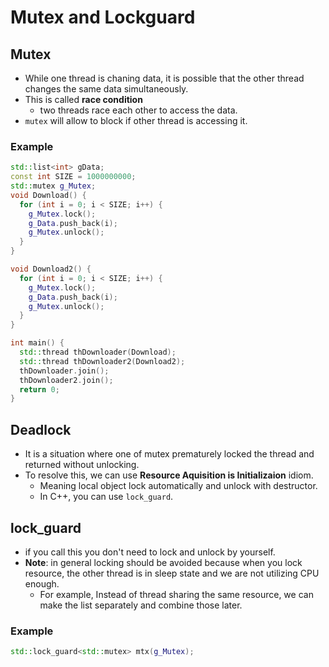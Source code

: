 # Mutex and Lockguard

## Mutex

- While one thread is chaning data, it is possible that the other thread changes the same data simultaneously.
- This is called **race condition**
  - two threads race each other to access the data.
- `mutex` will allow to block if other thread is accessing it.

### Example
```cpp
std::list<int> gData;
const int SIZE = 1000000000;
std::mutex g_Mutex;
void Download() {
  for (int i = 0; i < SIZE; i++) {
    g_Mutex.lock();
    g_Data.push_back(i);
    g_Mutex.unlock();
  }
}

void Download2() {
  for (int i = 0; i < SIZE; i++) {
    g_Mutex.lock();
    g_Data.push_back(i);
    g_Mutex.unlock();
  }
}

int main() {
  std::thread thDownloader(Download);
  std::thread thDownloader2(Download2);
  thDownloader.join();
  thDownloader2.join();
  return 0;
}

```

## Deadlock
- It is a situation where one of mutex prematurely locked the thread and returned without unlocking.
- To resolve this, we can use **Resource Aquisition is Initializaion** idiom.
  - Meaning local object lock automatically and unlock with destructor.
  - In C++, you can use `lock_guard`.

## lock_guard
- if you call this you don't need to lock and unlock by yourself.
- **Note**: in general locking should be avoided because when you lock
  resource, the other thread is in sleep state and we are not utilizing
  CPU enough.
  - For example, Instead of thread sharing the same resource, we can make
    the list separately and combine those later.

### Example
```cpp
std::lock_guard<std::mutex> mtx(g_Mutex);
```